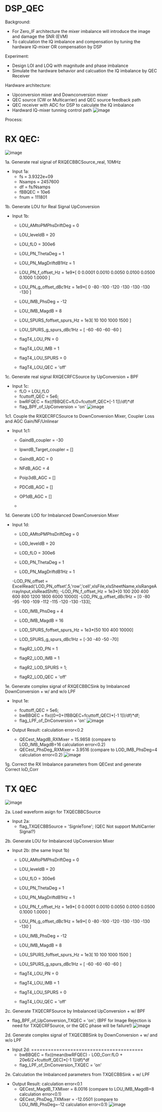 # DSP_QEC
Background: 
- For Zero_IF architecture the mixer imbalance will introduce the image and damage the SNR (EVM)
- To calculation the IQ imbalance and compensation by tuning the hardware IQ-mixer OR compensation by DSP

Experiment:
- Design LOI and LOQ with magnitude and phase imbalance
- Simulate the hardware behavior and calcuation the IQ imbalance by QEC Receiver

Hardware architecture:
- Upconversion mixer and Downconversion mixer
- QEC source (CW or Multicarrier) and QEC source feedback path
- QEC receiver with ADC for DSP to calculate the IQ imbalance
- Hardward IQ-mixer tunning control path 
![image](https://user-images.githubusercontent.com/87049112/142336782-b250713c-13d8-45c3-8e4a-34bda1699515.png)

Process: 
# RX QEC: 
![image](https://user-images.githubusercontent.com/87049112/142358644-3ea57e39-d492-413a-8dd7-637b1ae96131.png)

1a. Generate real signal of RXQECBBCSource_real, 10MHz          
- Input 1a:
  - fs = 3.9322e+09
  - Nsamps = 2457600
  - df = fs/Nsamps
  - fBBQEC = 10e6
  - fnum = 111801

1b. Generate LOU for Real Signal UpConversion
- Input 1b:
  - LOU_AMtoPMPhsDriftDeg = 0
  - LOU_leveldB = 20
  - LOU_fLO = 300e6

  - LOU_PN_ThetaDeg = 1
  - LOU_PN_MagDriftdB1Hz = 1

  - LOU_PN_f_offset_Hz = 1e9*[ 0    0.0001    0.0010    0.0050    0.0100    0.0500    0.1000    1.0000 ]
  - LOU_PN_g_offset_dBc1Hz = 1e9*[ 0   -80  -100  -120  -130  -130  -130  -130 ]

  - LOU_IMB_PhsDeg = -12
  - LOU_IMB_MagdB = 8

  - LOU_SPURS_foffset_spurs_Hz = 1e3[ 10         100        1000        1500 ]
  - LOU_SPURS_g_spurs_dBc1Hz = [ -60   -60   -60   -60 ]

  - flagT4_LOU_PN = 0
  - flagT4_LOU_IMB = 1
  - flagT4_LOU_SPURS = 0
  - flagT4_LOU_QEC = 'off'

1c. Generate real signal RXQECRFCSource by UpConversion + BPF
- Input 1c: 
  - fLO = LOU_fLO 
  - fcuttoff_QEC = 5e6;
  - bwRFQEC = fix((fBBQEC+fLO+fcuttoff_QEC*[-1 1])/df)*df
  - flag_BPF_of_UpConversion = 'on'
![image](https://user-images.githubusercontent.com/87049112/142348291-d0a5f5e1-3890-4664-8664-11f873302848.png)

1c1. Couple the RXQECRFCSource to DownConversion Mixer, Coupler Loss and AGC Gain/NF/Unlinear
- Input 1c1:
  - GaindB_coupler = -30
  - IpwrdB_Target_coupler = []

  - GaindB_AGC = 0
  - NFdB_AGC = 4
  - Poip3dB_AGC = []
  - PDCdB_AGC = []
  - OP1dB_AGC = []
  - 
1d. Generate LOD for Imbalanced DownConversion Mixer
- Input 1d:

  - LOD_AMtoPMPhsDriftDeg = 0
  - LOD_leveldB = 20
  - LOD_fLO = 300e6

  - LOD_PN_ThetaDeg = 1
  - LOD_PN_MagDriftdB1Hz = 1

   -LOD_PN_offset = ExcelRead('LOD_PN_offset',5,'row','cell',xlsFile,xlsSheetName,xlsRangeArrayInput,xlsReadShift);
   -LOD_PN_f_offset_Hz = 1e3*[0         100         200         400         600         800        1200        1800        6000        10000]
   -LOD_PN_g_offset_dBc1Hz = [0   -80   -95  -100  -109  -112  -115  -120  -130  -133];

  - LOD_IMB_PhsDeg = 4
  - LOD_IMB_MagdB = 16

  - LOD_SPURS_foffset_spurs_Hz = 1e3*[50         100         400       10000]
  - LOD_SPURS_g_spurs_dBc1Hz = [-30   -40   -50   -70]

  - flagR2_LOD_PN = 1
  - flagR2_LOD_IMB = 1
  - flagR2_LOD_SPURS = 1;
  - flagR2_LOD_QEC = 'off'

1e. Generate complex signal of RXQECBBCSink by Imbalanced DownConversion + w/ and w/o LPF
- Input 1e: 
  - fcuttoff_QEC = 5e6;
  - bwBBQEC = fix((0+0+(fBBQEC+fcuttoff_QEC)*[-1 1])/df)*df;
  - flag_LPF_of_DnConversion = 'on'
 ![image](https://user-images.githubusercontent.com/87049112/142348647-a240de5f-aa4c-4272-a0e4-2cd252624b46.png)

- Output Result: calculation error<0.2
  - QECest_MagdB_RXMixer = 15.9858 (compare to LOD_IMB_MagdB=16 calculation error<0.2)
  - QECest_PhsDeg_RXMixer = 3.9516 (compare to LOD_IMB_PhsDeg=4 calculation error<0.2)
 ![image](https://user-images.githubusercontent.com/87049112/142348703-4ffc36b8-bc2c-4a10-9bbb-0a1a5bc079a3.png)

1g. Correct the RX Imbalance parameters from QECest and generate Correct loD_Corr

# TX QEC
![image](https://user-images.githubusercontent.com/87049112/142358608-0bfa9a4e-2f1a-4150-92c1-e51f84109662.png)

2a. Load waveform asign for TXQECBBCSource
- Input 2a:
  - flag_TXQECBBSource = 'SignleTone'; (QEC Not support MultiCarrier Signal?)

2b. Generate LOU for Imbalanced UpConversion Mixer
- Input 2b: (the same Input 1b)

  - LOU_AMtoPMPhsDriftDeg = 0
  - LOU_leveldB = 20
  - LOU_fLO = 300e6

  - LOU_PN_ThetaDeg = 1
  - LOU_PN_MagDriftdB1Hz = 1

  - LOU_PN_f_offset_Hz = 1e9*[ 0    0.0001    0.0010    0.0050    0.0100    0.0500    0.1000    1.0000 ]
  - LOU_PN_g_offset_dBc1Hz = 1e9*[ 0   -80  -100  -120  -130  -130  -130  -130 ]

  - LOU_IMB_PhsDeg = -12
  - LOU_IMB_MagdB = 8

  - LOU_SPURS_foffset_spurs_Hz = 1e3[ 10         100        1000        1500 ]
  - LOU_SPURS_g_spurs_dBc1Hz = [ -60   -60   -60   -60 ]

  - flagT4_LOU_PN = 0
  - flagT4_LOU_IMB = 1
  - flagT4_LOU_SPURS = 0
  - flagT4_LOU_QEC = 'off'

2c. Generate TXQECRFSource by Imbalanced UpConversion + w/ BPF
  - flag_BPF_of_UpConversion_TXQEC = 'on'; (BPF for Image Rejection is need for TXQECRFSource, or the QEC phase will be failure!)
![image](https://user-images.githubusercontent.com/87049112/142348994-e3d85784-2210-4947-b490-8a65122bb1a6.png)

2d. Generate complex signal of TXQECBBSink by DownConversion + w/ and w/o LPF
- Input 2d: ========================================
  - bwBBQEC = fix((mean(bwRFQEC) - LOD_Corr.fLO + 20e6/2+fcuttoff_QEC)*[-1 1]/df)*df
  - flag_LPF_of_DnConversion_TXQEC = 'on'

2e. Calculation the Imbalanced parameters from TXQECBBSink + w/ LPF
- Output Result: calculation error<0.1
  - QECest_MagdB_TXMixer = 8.0016 (compare to LOU_IMB_MagdB=8 calculation error<0.1)
  - QECest_PhsDeg_TXMixer = -12.0501 (compare to LOU_IMB_PhsDeg=-12 calculation error<0.1)
![image](https://user-images.githubusercontent.com/87049112/142349162-ce173054-6f00-443a-825c-dc39ddb13893.png)





